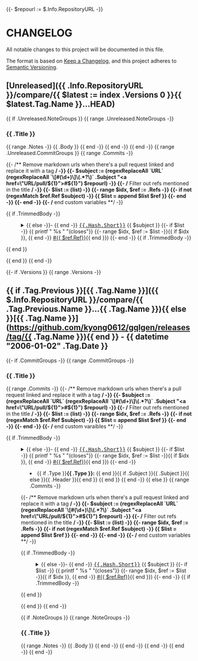 {{- $repourl := $.Info.RepositoryURL -}}

# CHANGELOG

All notable changes to this project will be documented in this file.

The format is based on [Keep a Changelog](https://keepachangelog.com/en/1.0.0/),
and this project adheres to [Semantic Versioning](https://semver.org/spec/v2.0.0.html).

<a name="unreleased"></a>

## [Unreleased]({{ .Info.RepositoryURL }}/compare/{{ $latest := index .Versions 0 }}{{ $latest.Tag.Name }}...HEAD)

{{ if .Unreleased.NoteGroups }}
{{ range .Unreleased.NoteGroups -}}

### {{ .Title }}

{{ range .Notes -}}
{{ .Body }}
{{ end -}} <!-- end of Notes -->
{{ end -}} <!-- end of NoteGroups -->
{{ end -}} <!-- end of if -->
{{ range .Unreleased.CommitGroups }}
{{ range .Commits -}}

{{- /** Remove markdown urls when there's a pull request linked and replace it with a tag **/ -}}
{{- $subject := (regexReplaceAll `URL` (regexReplaceAll `\[#(\d+)\]\(.*?\)` .Subject "<a href=\"URL/pull/${1}\">#${1}</a>") $repourl) -}}
{{- /** Filter out refs mentioned in the title **/ -}}
{{- $list := (list) -}}
{{- range $idx, $ref := .Refs -}}
{{- if not (regexMatch $ref.Ref $subject) -}}
{{ $list = append $list $ref }}
{{- end -}}
{{- end -}}
{{- /** end custom variables **/ -}}

{{ if .TrimmedBody -}}<dl><dd><details><summary>{{ else -}}- {{ end -}}
<a href="{{$repourl}}/commit/{{.Hash.Long}}"><tt>{{.Hash.Short}}</tt></a> {{ $subject }}
{{- if $list -}}
{{ printf " %s " "(closes"}}
{{- range $idx, $ref := $list -}}{{ if $idx }}, {{ end -}}
<a href="{{ $repourl }}/issues/{{ $ref.Ref}}"> #{{ $ref.Ref}}</a>{{ end }})
{{- end -}}
{{ if .TrimmedBody -}}</summary>{{ printf "\n\n%s\n\n" .TrimmedBody }}</details></dd></dl>{{ end }}

{{ end }} <!-- end of Commits -->
{{ end -}} <!-- end of CommitGroups -->

{{- if .Versions }}
{{ range .Versions -}}
<a name="{{ .Tag.Name }}"></a>

## {{ if .Tag.Previous }}[{{ .Tag.Name }}]({{ $.Info.RepositoryURL }}/compare/{{ .Tag.Previous.Name }}...{{ .Tag.Name }}){{ else }}[{{ .Tag.Name }}](https://github.com/kyong0612/gqlgen/releases/tag/{{ .Tag.Name }}){{ end }} - {{ datetime "2006-01-02" .Tag.Date }}

{{- if .CommitGroups -}}
{{ range .CommitGroups -}}

### {{ .Title }}

{{ range .Commits -}}
{{- /** Remove markdown urls when there's a pull request linked and replace it with a tag **/ -}}
{{- $subject := (regexReplaceAll `URL` (regexReplaceAll `\[#(\d+)\]\(.*?\)` .Subject "<a href=\"URL/pull/${1}\">#${1}</a>") $repourl) -}}
{{- /** Filter out refs mentioned in the title **/ -}}
{{- $list := (list) -}}
{{- range $idx, $ref := .Refs -}}
{{- if not (regexMatch $ref.Ref $subject) -}}
{{ $list = append $list $ref }}
{{- end -}}
{{- end -}}
{{- /** end custom varaibles **/ -}}

{{ if .TrimmedBody -}}<dl><dd><details><summary>{{ else -}}- {{ end -}}
<a href="{{$repourl}}/commit/{{.Hash.Long}}"><tt>{{.Hash.Short}}</tt></a> {{ $subject }}
{{- if $list -}}
{{ printf " %s " "(closes"}}
{{- range $idx, $ref := $list -}}{{ if $idx }}, {{ end -}}
<a href="{{ $repourl }}/issues/{{ $ref.Ref}}"> #{{ $ref.Ref}}</a>{{ end }})
{{- end -}}

- {{ if .Type }}**{{ .Type }}:** {{ end }}{{ if .Subject }}{{ .Subject }}{{ else }}{{ .Header }}{{ end }}
  {{ end }} <!-- end of Commits -->
  {{ end -}} <!-- end of CommitGroups -->
  {{ else }}
  {{ range .Commits -}}

{{- /** Remove markdown urls when there's a pull request linked and replace it with a tag **/ -}}
{{- $subject := (regexReplaceAll `URL` (regexReplaceAll `\[#(\d+)\]\(.*?\)` .Subject "<a href=\"URL/pull/${1}\">#${1}</a>") $repourl) -}}
{{- /** Filter out refs mentioned in the title **/ -}}
{{- $list := (list) -}}
{{- range $idx, $ref := .Refs -}}
{{- if not (regexMatch $ref.Ref $subject) -}}
{{ $list = append $list $ref }}
{{- end -}}
{{- end -}}
{{- /** end custom variables **/ -}}

{{ if .TrimmedBody -}}<dl><dd><details><summary>{{ else -}}- {{ end -}}
<a href="{{$repourl}}/commit/{{.Hash.Long}}"><tt>{{.Hash.Short}}</tt></a> {{ $subject }}
{{- if $list -}}
{{ printf " %s " "(closes"}}
{{- range $idx, $ref := $list -}}{{ if $idx }}, {{ end -}}
<a href="{{ $repourl }}/issues/{{ $ref.Ref}}"> #{{ $ref.Ref}}</a>{{ end }})
{{- end -}}
{{ if .TrimmedBody -}}</summary>{{ printf "\n\n%s\n\n" .TrimmedBody }}</details></dd></dl>{{ end }}

{{ end }} <!-- end of Commits -->
{{ end -}} <!-- end of Else -->

{{ if .NoteGroups }}
{{ range .NoteGroups -}}

### {{ .Title }}

{{ range .Notes -}}
{{ .Body }}
{{ end -}} <!-- end of Notes -->
{{ end -}} <!-- end of NoteGroups -->
{{ end -}} <!-- end of If NoteGroups -->
{{ end -}} <!-- end of Versions -->
{{ end -}} <!-- end of If Versions -->
